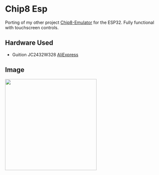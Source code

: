 # Chip8 Esp

Porting of my other project [Chip8-Emulator](https://github.com/Bertus-W/chip8-emulator) for the ESP32.
Fully functional with touchscreen controls.

## Hardware Used
- Guition JC2432W328 [AliExpress](https://nl.aliexpress.com/item/1005006948064622.html)

## Image

<img src="https://github.com/user-attachments/assets/b15098f9-71be-4ee1-9600-3d125c810091" width="300">
